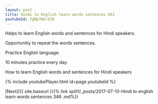 ```yaml
---
layout: post
title: Hindi to English learn words sentences 563 
youtubeId: fgMp7Ad-G78
---
```

 
 
Helps to learn English words and sentences for Hindi speakers.

Opportunitiy to repeat the words sentences. 

Practice English language. 
 
10 minutes practice every day. 
 
How to learn English words and sentences for Hindi speakers 
 
{% include youtubePlayer.html id=page.youtubeId %}
 
 
[Next]({{ site.baseurl }}{% link  split1/_posts/2017-07-10-Hindi to english learn words sentences 346 .md%})
 
